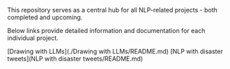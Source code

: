 This repository serves as a central hub for all NLP-related projects - both completed and upcoming. 

Below links provide detailed information and documentation for each individual project.

[Drawing with LLMs](./Drawing with LLMs/README.md)
[NLP with disaster tweets](NLP with disaster tweets/README.md)
